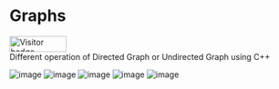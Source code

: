 # Graphs
<div id="badges">
  <img src="https://api.visitorbadge.io/api/visitors?path=jaydattpatel%2FGraphs-algorithams&label=Visitors&countColor=%2337d67a" alt="Visitor badge" width="100" height="28"/>
</div>
Different operation of Directed Graph or Undirected Graph using C++

![image](https://user-images.githubusercontent.com/124486498/228297883-b8314656-3712-4e39-986c-e637fc4f4b8e.png)
![image](https://user-images.githubusercontent.com/124486498/228294424-cce0800f-41a2-4ba5-b97d-6f78f2a53dd8.png)
![image](https://user-images.githubusercontent.com/124486498/228294629-78bd8c06-e974-44b8-9392-a09b57102087.png)
![image](https://user-images.githubusercontent.com/124486498/228294773-be2e74f5-7295-48e0-8bc3-bc210f073ee9.png)
![image](https://user-images.githubusercontent.com/124486498/228294982-a0cb1394-d258-4255-9ea3-add5ae8ce762.png)
